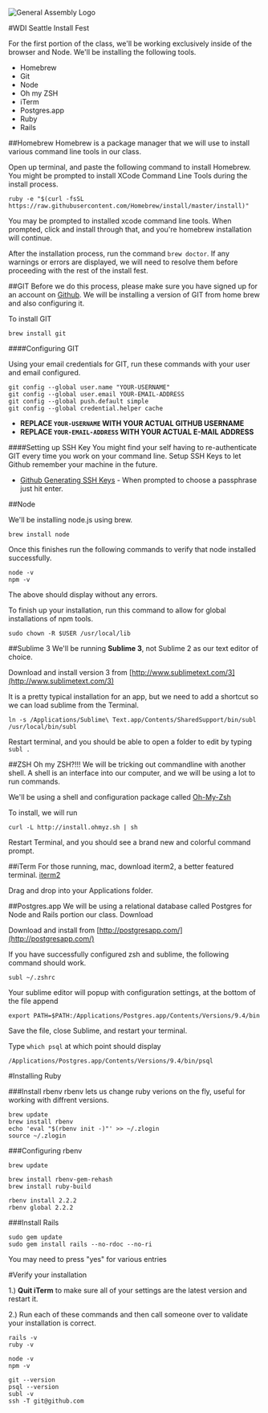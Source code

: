 ![General Assembly Logo](http://i.imgur.com/ke8USTq.png)

#WDI Seattle Install Fest

For the first portion of the class, we'll be working exclusively inside of the browser and Node. We'll be installing the following tools.


* Homebrew
* Git
* Node
* Oh my ZSH
* iTerm
* Postgres.app
* Ruby
* Rails


##Homebrew
Homebrew is a package manager that we will use to install various command line tools in our class.

Open up terminal, and paste the following command to install Homebrew. You might be prompted to install XCode Command Line Tools during the install process.

```
ruby -e "$(curl -fsSL https://raw.githubusercontent.com/Homebrew/install/master/install)"
```
You may be prompted to installed xcode command line tools. When prompted, click and install through that, and you're homebrew installation will continue.

After the installation process, run the command `brew doctor`. If any warnings or errors are displayed, we will need to resolve them before proceeding with the rest of the install fest.


##GIT
Before we do this process, please make sure you have signed up for an account on [Github](http://www.github.com). We will be installing a version of GIT from home brew and also configuring it.

To install GIT
```
brew install git
```

####Configuring GIT

Using your email credentials for GIT, run these commands with your user and email configured.

```
git config --global user.name "YOUR-USERNAME"
git config --global user.email YOUR-EMAIL-ADDRESS
git config --global push.default simple
git config --global credential.helper cache
```

* **REPLACE `YOUR-USERNAME` WITH YOUR ACTUAL GITHUB USERNAME**
* **REPLACE `YOUR-EMAIL-ADDRESS` WITH YOUR ACTUAL E-MAIL ADDRESS**

####Setting up SSH Key
You might find your self having to re-authenticate GIT every time you work on your command line. Setup SSH Keys to let Github remember your machine in the future.

* [Github Generating SSH Keys](https://help.github.com/articles/generating-ssh-keys/) - When prompted to choose a passphrase just hit enter.

##Node

We'll be installing node.js using brew.

```
brew install node
```

Once this finishes run the following commands to verify that node installed successfully.

```
node -v
npm -v
```

The above should display without any errors.

To finish up your installation, run this command to allow for global installations of npm tools.

```
sudo chown -R $USER /usr/local/lib

```


##Sublime 3
We'll be running **Sublime 3**, not Sublime 2 as our text editor of choice.

Download and install version 3 from [http://www.sublimetext.com/3](http://www.sublimetext.com/3)

It is a pretty typical installation for an app, but we need to add a shortcut so we can load sublime from the Terminal.

```
ln -s /Applications/Sublime\ Text.app/Contents/SharedSupport/bin/subl /usr/local/bin/subl
```
Restart terminal, and you should be able to open a folder to edit by typing `subl .`


##ZSH
Oh my ZSH?!!! We will be tricking out commandline with another shell. A shell is an interface into our computer, and we will be using a lot to run commands.

We'll be using a shell and configuration package called [Oh-My-Zsh](https://github.com/robbyrussell/oh-my-zsh)

To install, we will run

```
curl -L http://install.ohmyz.sh | sh
```

Restart Terminal, and you should see a brand new and colorful command prompt.

##iTerm
For those running, mac, download iterm2, a better featured terminal.
[iterm2](http://iterm2.com/downloads.html)

Drag and drop into your Applications folder.


##Postgres.app
We will be using a relational database called Postgres for Node and Rails portion our class. Download

Download and install from [http://postgresapp.com/](http://postgresapp.com/)

If you have successfully configured zsh and sublime, the following command should work.

```
subl ~/.zshrc
```
Your sublime editor will popup with configuration settings, at the bottom of the file append

```
export PATH=$PATH:/Applications/Postgres.app/Contents/Versions/9.4/bin
```

Save the file, close Sublime, and restart your terminal.

Type `which psql` at which point should display

```
/Applications/Postgres.app/Contents/Versions/9.4/bin/psql
```


#Installing Ruby

###Install rbenv
rbenv lets us change ruby verions on the fly, useful for working with diffrent versions.

```
brew update
brew install rbenv
echo 'eval "$(rbenv init -)"' >> ~/.zlogin
source ~/.zlogin
```

###Configuring rbenv
```
brew update

brew install rbenv-gem-rehash
brew install ruby-build

rbenv install 2.2.2
rbenv global 2.2.2
```

###Install Rails

```
sudo gem update
sudo gem install rails --no-rdoc --no-ri
```
You may need to press "yes" for various entries


#Verify your installation

1.) **Quit iTerm** to make sure all of your settings are the latest version and restart it.

2.) Run each of these commands and then call someone over to validate your installation is correct.

```
rails -v
ruby -v

node -v
npm -v

git --version
psql --version
subl -v
ssh -T git@github.com

```
